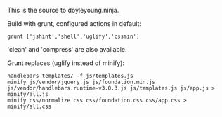 This is the source to doyleyoung.ninja.

Build with grunt, configured actions in default:

    grunt ['jshint','shell','uglify','cssmin']

'clean' and 'compress' are also available.

Grunt replaces (uglify instead of minify):

    handlebars templates/ -f js/templates.js
    minify js/vendor/jquery.js js/foundation.min.js js/vendor/handlebars.runtime-v3.0.3.js js/templates.js js/app.js > minify/all.js
    minify css/normalize.css css/foundation.css css/app.css > minify/all.css
